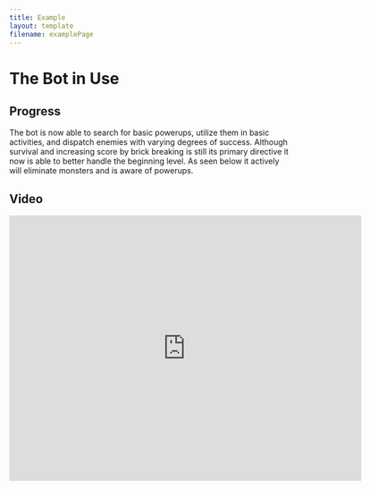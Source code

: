```yaml
---
title: Example
layout: template
filename: examplePage
---
```

# The Bot in Use

## Progress
The bot is now able to search for basic powerups, utilize them in basic activities, and dispatch enemies with varying degrees of success. Although survival and increasing score by brick breaking is still its primary directive it now is able to better handle the beginning level. As seen below it actively will eliminate monsters and is aware of powerups.


## Video
<center>
  <iframe width="630" height="475" src="https://www.youtube.com/embed/jZx58VJvCrI" frameborder="0" allowfullscreen></iframe>
</center>
